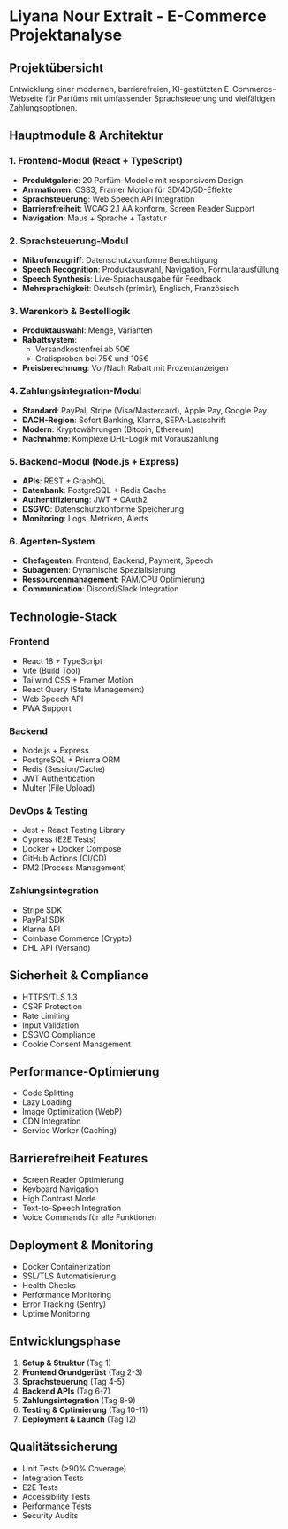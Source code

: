 # Liyana Nour Extrait - E-Commerce Projektanalyse

## Projektübersicht
Entwicklung einer modernen, barrierefreien, KI-gestützten E-Commerce-Webseite für Parfüms mit umfassender Sprachsteuerung und vielfältigen Zahlungsoptionen.

## Hauptmodule & Architektur

### 1. Frontend-Modul (React + TypeScript)
- **Produktgalerie**: 20 Parfüm-Modelle mit responsivem Design
- **Animationen**: CSS3, Framer Motion für 3D/4D/5D-Effekte
- **Sprachsteuerung**: Web Speech API Integration
- **Barrierefreiheit**: WCAG 2.1 AA konform, Screen Reader Support
- **Navigation**: Maus + Sprache + Tastatur

### 2. Sprachsteuerung-Modul
- **Mikrofonzugriff**: Datenschutzkonforme Berechtigung
- **Speech Recognition**: Produktauswahl, Navigation, Formularausfüllung
- **Speech Synthesis**: Live-Sprachausgabe für Feedback
- **Mehrsprachigkeit**: Deutsch (primär), Englisch, Französisch

### 3. Warenkorb & Bestelllogik
- **Produktauswahl**: Menge, Varianten
- **Rabattsystem**:
  - Versandkostenfrei ab 50€
  - Gratisproben bei 75€ und 105€
- **Preisberechnung**: Vor/Nach Rabatt mit Prozentanzeigen

### 4. Zahlungsintegration-Modul
- **Standard**: PayPal, Stripe (Visa/Mastercard), Apple Pay, Google Pay
- **DACH-Region**: Sofort Banking, Klarna, SEPA-Lastschrift
- **Modern**: Kryptowährungen (Bitcoin, Ethereum)
- **Nachnahme**: Komplexe DHL-Logik mit Vorauszahlung

### 5. Backend-Modul (Node.js + Express)
- **APIs**: REST + GraphQL
- **Datenbank**: PostgreSQL + Redis Cache
- **Authentifizierung**: JWT + OAuth2
- **DSGVO**: Datenschutzkonforme Speicherung
- **Monitoring**: Logs, Metriken, Alerts

### 6. Agenten-System
- **Chefagenten**: Frontend, Backend, Payment, Speech
- **Subagenten**: Dynamische Spezialisierung
- **Ressourcenmanagement**: RAM/CPU Optimierung
- **Communication**: Discord/Slack Integration

## Technologie-Stack

### Frontend
- React 18 + TypeScript
- Vite (Build Tool)
- Tailwind CSS + Framer Motion
- React Query (State Management)
- Web Speech API
- PWA Support

### Backend
- Node.js + Express
- PostgreSQL + Prisma ORM
- Redis (Session/Cache)
- JWT Authentication
- Multer (File Upload)

### DevOps & Testing
- Jest + React Testing Library
- Cypress (E2E Tests)
- Docker + Docker Compose
- GitHub Actions (CI/CD)
- PM2 (Process Management)

### Zahlungsintegration
- Stripe SDK
- PayPal SDK
- Klarna API
- Coinbase Commerce (Crypto)
- DHL API (Versand)

## Sicherheit & Compliance
- HTTPS/TLS 1.3
- CSRF Protection
- Rate Limiting
- Input Validation
- DSGVO Compliance
- Cookie Consent Management

## Performance-Optimierung
- Code Splitting
- Lazy Loading
- Image Optimization (WebP)
- CDN Integration
- Service Worker (Caching)

## Barrierefreiheit Features
- Screen Reader Optimierung
- Keyboard Navigation
- High Contrast Mode
- Text-to-Speech Integration
- Voice Commands für alle Funktionen

## Deployment & Monitoring
- Docker Containerization
- SSL/TLS Automatisierung
- Health Checks
- Performance Monitoring
- Error Tracking (Sentry)
- Uptime Monitoring

## Entwicklungsphase
1. **Setup & Struktur** (Tag 1)
2. **Frontend Grundgerüst** (Tag 2-3)
3. **Sprachsteuerung** (Tag 4-5)
4. **Backend APIs** (Tag 6-7)
5. **Zahlungsintegration** (Tag 8-9)
6. **Testing & Optimierung** (Tag 10-11)
7. **Deployment & Launch** (Tag 12)

## Qualitätssicherung
- Unit Tests (>90% Coverage)
- Integration Tests
- E2E Tests
- Accessibility Tests
- Performance Tests
- Security Audits